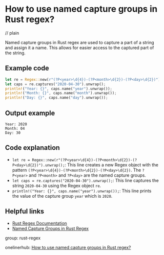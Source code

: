 # How to use named capture groups in Rust regex?
// plain

Named capture groups in Rust regex are used to capture a part of a string and assign it a name. This allows for easier access to the captured part of the string.

## Example code

```rust
let re = Regex::new(r"(?P<year>\d{4})-(?P<month>\d{2})-(?P<day>\d{2})").unwrap();
let caps = re.captures("2020-04-30").unwrap();
println!("Year: {}", caps.name("year").unwrap());
println!("Month: {}", caps.name("month").unwrap());
println!("Day: {}", caps.name("day").unwrap());
```

## Output example

```
Year: 2020
Month: 04
Day: 30
```

## Code explanation

- `let re = Regex::new(r"(?P<year>\d{4})-(?P<month>\d{2})-(?P<day>\d{2})").unwrap();`: This line creates a new Regex object with the pattern `(?P<year>\d{4})-(?P<month>\d{2})-(?P<day>\d{2})`. The `?P<year>` and `?P<month>` and `?P<day>` are the named capture groups.
- `let caps = re.captures("2020-04-30").unwrap();`: This line captures the string `2020-04-30` using the Regex object `re`.
- `println!("Year: {}", caps.name("year").unwrap());`: This line prints the value of the capture group `year` which is `2020`.

## Helpful links
- [Rust Regex Documentation](https://doc.rust-lang.org/regex/regex/index.html)
- [Named Capture Groups in Rust Regex](https://doc.rust-lang.org/regex/regex/struct.Regex.html#method.captures_named)

group: rust-regex

onelinerhub: [How to use named capture groups in Rust regex?](https://onelinerhub.com/rust/how-to-use-named-capture-groups-in-rust-regex)